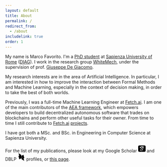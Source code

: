 ```yaml
---
layout: default 
title: About
permalink: /
redirect_from:
  - /about
includelink: true
order: 1
---
```


My name is Marco Favorito. 
I'm a [PhD student](https://www.dis.uniroma1.it/en/users/marco%20favorito) 
at [Sapienza University of Rome](https://www.uniroma1.it/en/pagina-strutturale/home)
([DIAG](https://www.dis.uniroma1.it/en)).
I work in the research group [WhiteMech](https://whitemech.github.io/),
under the supervision of prof. [Giuseppe De Giacomo](https://www.diag.uniroma1.it/~degiacom/).

My research interests are in the area of Artificial Intelligence. 
In particular, I am interested in how to improve the interaction between
Formal Methods and Machine Learning, especially in the context of
decision making, in order to take the best of both worlds.

Previously, I was a full-time Machine Learning Engineer at [Fetch.ai](https://fetch.ai/).
I am one of the main contributors of the [AEA framework](https://github.com/fetchai/agents-aea/),
which empowers developers to build decentralized autonomous software
that trades on blockchains and perform other useful tasks for their owner.
From time to time I still contribute to [Fetch.ai](https://fetch.ai/) [projects](https://github.com/fetchai/).

I have got both a MSc. and BSc. in Engineering in Computer Science at Sapienza University.

For the list of my publications, please look at my Google Scholar <a href="https://scholar.google.it/citations?user=tJhhDGEAAAAJ"><img width="24" height="24" src="/assets/img/icons/scholar.svg"></a>
and DBLP <a href="https://dblp.uni-trier.de/pers/hd/f/Favorito:Marco"><img width="24" height="24" src="/assets/img/icons/dblp.png"></a> profiles, or [this page](./papers).
